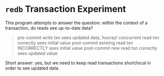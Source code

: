 # `redb` Transaction Experiment

This program attempts to answer the question: within the context of a transaction, do reads see up-to-date data?

> pre-commit write txn sees updated data, hooray!
> concurrent read txn correctly sees initial value
> post-commit existing read txn INCORRECTLY sees initial value
> post-commit new read txn correctly sees updated value

Short answer: yes, but we need to keep read transactions short/local in order to see updated data.
